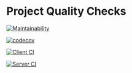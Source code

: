 # Project Quality Checks

[![Maintainability](https://api.codeclimate.com/v1/badges/b19dba8a600e5ab6b49f/maintainability)](https://codeclimate.com/github/INTO-CPS-Association/DTaaS/maintainability)

[![codecov](https://codecov.io/gh/prasadtalasila/DTaaS-Public/branch/github-actions-codeclimate/graph/badge.svg?token=rPwUFAuO5x)](https://codecov.io/gh/prasadtalasila/DTaaS-Public)

[![Client CI](https://github.com/into-cps-association/dtaas/actions/workflows/client.yml/badge.svg)](https://github.com/into-cps-association/dtaas/actions/workflows/client.yml/badge.svg)

[![Server CI](https://github.com/into-cps-association/dtaas/actions/workflows/server.yml/badge.svg)](https://github.com/into-cps-association/dtaas/actions/workflows/server.yml/badge.svg)

